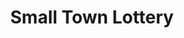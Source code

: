 ---
title: "Small Town Lottery"
url: /digos-city/small-town-lottery-santa-ana-street-2/
shop: lottery
---